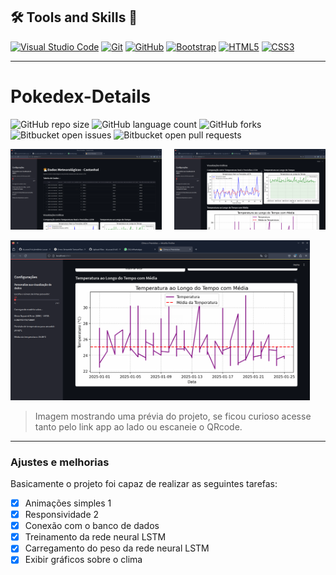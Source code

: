## 🛠 Tools and Skills 🔗

[![Visual Studio Code](https://img.shields.io/badge/Visual%20Studio%20Code-007ACC.svg?style=for-the-badge&logo=Visual-Studio-Code&logoColor=white)](#)
[![Git](https://img.shields.io/badge/Git-F05032.svg?style=for-the-badge&logo=Git&logoColor=white)](#)
[![GitHub](https://img.shields.io/badge/GitHub-181717.svg?style=for-the-badge&logo=GitHub&logoColor=white)](#)
[![Bootstrap](https://img.shields.io/badge/Bootstrap-563D7C.svg?style=for-the-badge&logo=Bootstrap&logoColor=white)](https://getbootstrap.com/)
[![HTML5](https://img.shields.io/badge/HTML5-E34F26.svg?style=for-the-badge&logo=HTML5&logoColor=white)](#)
[![CSS3](https://img.shields.io/badge/CSS3-1572B6.svg?style=for-the-badge&logo=CSS3&logoColor=white)](#)

---

# Pokedex-Details

![GitHub repo size](https://img.shields.io/github/repo-size/ALucas314/README-template?style=for-the-badge)
![GitHub language count](https://img.shields.io/github/languages/count/ALucas314/README-template?style=for-the-badge)
![GitHub forks](https://img.shields.io/github/forks/ALucas314/README-template?style=for-the-badge)
![Bitbucket open issues](https://img.shields.io/bitbucket/issues/ALucas314/README-template?style=for-the-badge)
![Bitbucket open pull requests](https://img.shields.io/bitbucket/pr-raw/ALucas314/README-template?style=for-the-badge)

<div style="display: flex; justify-content: space-between;">
    <img src="lstm.png" alt="Exemplo imagem" width="48%">
    <img src="lstm 2.png" alt="Exemplo imagem" width="48%">
</div>
<br>
<img src="lstm 3.png" alt="Exemplo imagem" width="95%">

> Imagem mostrando uma prévia do projeto, se ficou curioso acesse tanto pelo link app ao lado ou escaneie o QRcode.

---

### Ajustes e melhorias

Basicamente o projeto foi capaz de realizar as seguintes tarefas:

- [x] Animações simples 1
- [x] Responsividade 2
- [x] Conexão com o banco de dados
- [x] Treinamento da rede neural LSTM
- [x] Carregamento do peso da rede neural LSTM
- [x] Exibir gráficos sobre o clima
